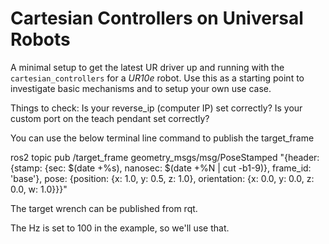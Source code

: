 # Cartesian Controllers on Universal Robots

A minimal setup to get the latest UR driver up and running with the `cartesian_controllers` for a *UR10e* robot.
Use this as a starting point to investigate basic mechanisms and to setup your own use case.

Things to check: 
Is your reverse_ip (computer IP) set correctly? 
Is your custom port on the teach pendant set correctly? 

You can use the below terminal line command to publish the target_frame

ros2 topic pub /target_frame geometry_msgs/msg/PoseStamped "{header: {stamp: {sec: $(date +%s), nanosec: $(date +%N | cut -b1-9)}, frame_id: 'base'}, pose: {position: {x: 1.0, y: 0.5, z: 1.0}, orientation: {x: 0.0, y: 0.0, z: 0.0, w: 1.0}}}"

The target wrench can be published from rqt. 

The Hz is set to 100 in the example, so we'll use that.
